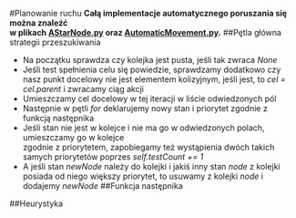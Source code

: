 #Planowanie ruchu
**Całą implementacje automatycznego poruszania się można znaleźć  
w plikach [AStarNode.py](https://git.wmi.amu.edu.pl/s444409/DSZI_Survival/src/development/src/Al/AStarNode.py) oraz
 [AutomaticMovement.py](https://git.wmi.amu.edu.pl/s444409/DSZI_Survival/src/development/src/Al/AutomaticMovement.py).**
##Pętla główna strategii przeszukiwania
* Na początku sprawdza czy kolejka jest pusta, jeśli tak zwraca *None*
* Jeśli test spełnienia celu się powiedzie, sprawdzamy dodatkowo czy nasz punkt docelowy nie jest elementem kolizyjnym, jeśli jest, to *cel = cel.parent* i zwracamy ciąg akcji
* Umieszczamy cel docelowy w tej iteracji w liście odwiedzonych pól
* Następnie w pętli *for* deklarujemy nowy stan i priorytet zgodnie z funkcją następnika
* Jeśli stan nie jest w kolejce i nie ma go w odwiedzonych polach, umieszczamy go w kolejce  
zgodnie z priorytetem, zapobiegamy też wystąpienia dwóch takich samych priorytetów poprzes *self.testCount += 1*
* A jeśli stan *newNode* należy do kolejki i jakiś inny stan *node* z kolejki posiada od niego większy priorytet, 
to usuwamy z kolejki *node* i dodajemy *newNode*
##Funkcja następnika

##Heurystyka